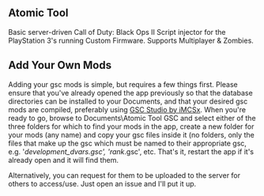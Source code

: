 ## Atomic Tool
Basic server-driven Call of Duty: Black Ops II Script injector for the PlayStation 3's running Custom Firmware. Supports Multiplayer & Zombies.

## Add Your Own Mods
Adding your gsc mods is simple, but requires a few things first. Please ensure that you've already opened the app previously so that the database directories can be installed to your Documents, and that your desired gsc mods are compiled, preferably using [GSC Studio by iMCSx](https://gscstudio.imcsx.co). When you're ready to go, browse to Documents\Atomic Tool GSC and select either of the three folders for which to find your mods in the app, create a new folder for your mods (any name) and copy your gsc files inside it (no folders, only the files that make up the gsc which must be named to their appropriate gsc, e.g. '_development_dvars.gsc', 'rank_.gsc', etc. That's it, restart the app if it's already open and it will find them.

Alternatively, you can request for them to be uploaded to the server for others to access/use. Just open an issue and I'll put it up.

